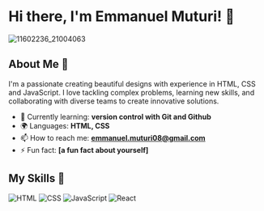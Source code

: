# Hi there, I'm Emmanuel Muturi! 👋

![11602236_21004063]()

## About Me 🚀

I'm a passionate creating beautiful designs with experience in HTML, CSS and JavaScript. I love tackling complex problems, learning new skills, and collaborating with diverse teams to create innovative solutions.

- 🌱 Currently learning: **version control with Git and Github**
- 🌍 Languages: **HTML, CSS**
- 📫 How to reach me: **emmanuel.muturi08@gmail.com**
- ⚡ Fun fact: **[a fun fact about yourself]**

## My Skills 🧠

![HTML](https://img.shields.io/badge/-HTML-E34F26?style=flat-square&logo=html5&logoColor=white)
![CSS](https://img.shields.io/badge/-CSS-1572B6?style=flat-square&logo=css3&logoColor=white)
![JavaScript](https://img.shields.io/badge/-JavaScript-F7DF1E?style=flat-square&logo=javascript&logoColor=black)
![React](https://img.shields.io/badge/-React-61DAFB?style=flat-square&logo=react&logoColor=black)
